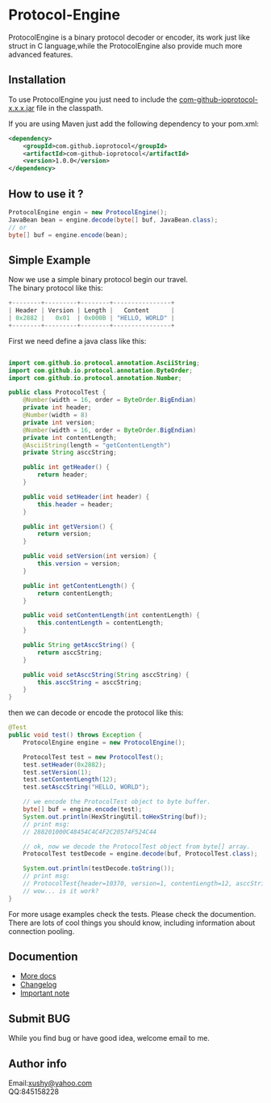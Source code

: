# Protocol-Engine
ProtocolEngine is a binary protocol decoder or encoder, its work just like struct in C language,while the ProtocolEngine also
provide much more advanced features.

## Installation
To use ProtocolEngine you just need to include the
[com-github-ioprotocol-x.x.x.jar](https://github.com/ioprotocol/engine) file in the classpath.

If you are using Maven just add the following dependency to your pom.xml:

```xml
<dependency>
    <groupId>com.github.ioprotocol</groupId>
    <artifactId>com-github-ioprotocol</artifactId>
    <version>1.0.0</version>
</dependency>
```
## How to use it ?
```java
ProtocolEngine engin = new ProtocolEngine();
JavaBean bean = engine.decode(byte[] buf, JavaBean.class);
// or
byte[] buf = engine.encode(bean);
```

## Simple Example
Now we use a simple binary protocol begin our travel.<br>
The binary protocol like this:<br>
```java
+--------+---------+--------+----------------+
| Header | Version | Length |   Content      |
| 0x2882 |   0x01  | 0x000B | "HELLO, WORLD" |
+--------+---------+--------+----------------+
```
First we need define a java class like this:<br>
```java

import com.github.io.protocol.annotation.AsciiString;
import com.github.io.protocol.annotation.ByteOrder;
import com.github.io.protocol.annotation.Number;

public class ProtocolTest {
    @Number(width = 16, order = ByteOrder.BigEndian)
    private int header;
    @Number(width = 8)
    private int version;
    @Number(width = 16, order = ByteOrder.BigEndian)
    private int contentLength;
    @AsciiString(length = "getContentLength")
    private String asccString;

    public int getHeader() {
        return header;
    }

    public void setHeader(int header) {
        this.header = header;
    }

    public int getVersion() {
        return version;
    }

    public void setVersion(int version) {
        this.version = version;
    }

    public int getContentLength() {
        return contentLength;
    }

    public void setContentLength(int contentLength) {
        this.contentLength = contentLength;
    }

    public String getAsccString() {
        return asccString;
    }

    public void setAsccString(String asccString) {
        this.asccString = asccString;
    }
}
```
then we can decode or encode the protocol like this:
```java
@Test
public void test() throws Exception {
	ProtocolEngine engine = new ProtocolEngine();

	ProtocolTest test = new ProtocolTest();
	test.setHeader(0x2882);
	test.setVersion(1);
	test.setContentLength(12);
	test.setAsccString("HELLO, WORLD");

	// we encode the ProtocolTest object to byte buffer.
	byte[] buf = engine.encode(test);
	System.out.println(HexStringUtil.toHexString(buf));
	// print msg:
	// 288201000C48454C4C4F2C20574F524C44

	// ok, now we decode the ProtocolTest object from byte[] array.
	ProtocolTest testDecode = engine.decode(buf, ProtocolTest.class);

	System.out.println(testDecode.toString());
	// print msg:
	// ProtocolTest{header=10370, version=1, contentLength=12, asccString='HELLO, WORLD'}
	// wow... is it work?
}
```
For more usage examples check the tests.
Please check the documention. There are lots of cool things you should know, including information about connection pooling.
## Documention
- [More docs](https://github.com/ioprotocol/engine/blob/master/documention/howtouse.md)
- [Changelog](https://github.com/ioprotocol/engine/blob/master/documention/changelog.md)
- [Important note](https://github.com/ioprotocol/engine/blob/master/documention/important.md)

## Submit BUG
While you find bug or have good idea, welcome email to me.

## Author info
Email:xushy@yahoo.com<br>
QQ:845158228
